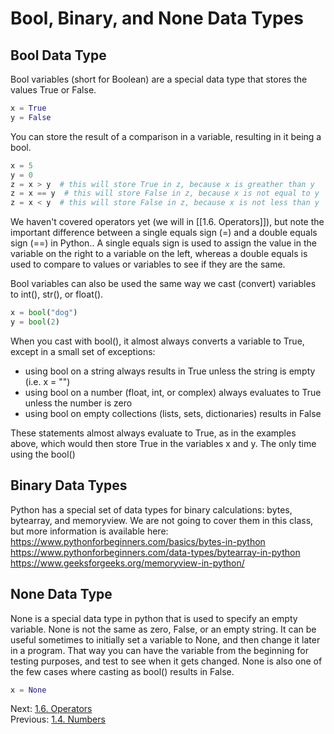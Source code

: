 # Bool, Binary, and None Data Types


## Bool Data Type

Bool variables (short for Boolean) are a special data type that stores the values True or False.
```python
x = True
y = False
```

You can store the result of a comparison in a variable, resulting in it being a bool.
```python
x = 5
y = 0
z = x > y  # this will store True in z, because x is greather than y
z = x == y  # this will store False in z, because x is not equal to y
z = x < y  # this will store False in z, because x is not less than y
```
We haven't covered operators yet (we will in [[1.6. Operators]]), but note the important difference between a single 
equals sign (\=) and a double equals sign (\=\=) in Python.. A single equals sign is used to assign the value in the 
variable on the right to a variable on the left, whereas a double equals is used to compare to values or variables to 
see if they are the same.

Bool variables can also be used the same way we cast (convert) variables to int(), str(), or float().
```python
x = bool("dog")
y = bool(2)
```

When you cast with bool(), it almost always converts a variable to True, except in a small set of exceptions:
- using bool on a string always results in True unless the string is empty (i.e. x = "")
- using bool on a number (float, int, or complex) always evaluates to True unless the number is zero
- using bool on empty collections (lists, sets, dictionaries) results in False

These statements almost always evaluate to True, as in the examples above, which would then store True in the variables 
x and y. The only time using the bool()


## Binary Data Types

Python has a special set of data types for binary calculations: bytes, bytearray, and memoryview. We are not going to 
cover them in this class, but more information is available here:
https://www.pythonforbeginners.com/basics/bytes-in-python
https://www.pythonforbeginners.com/data-types/bytearray-in-python
https://www.geeksforgeeks.org/memoryview-in-python/


## None Data Type

None is a special data type in python that is used to specify an empty variable. None is not the same as zero, False, 
or an empty string. It can be useful sometimes to initially set a variable to None, and then change it later in a 
program. That way you can have the variable from the beginning for testing purposes, and test to see when it gets 
changed. None is also one of the few cases where casting as bool() results in False.
```python
x = None
```


Next: [1.6. Operators](1.6.%20Operators.md)<br>
Previous: [1.4. Numbers](1.4.%20Numeric%20Data%20Types.md)